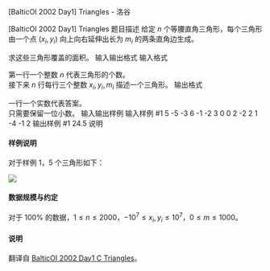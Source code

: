



[BalticOI 2002 Day1] Triangles - 洛谷














[BalticOI 2002 Day1] Triangles
题目描述
给定 $n$ 个等腰直角三角形，每个三角形由一个点 $(x_i,y_i)$ 向上向右延伸出长为 $m_i$ 的两条直角边生成。

求这些三角形覆盖的面积。
输入输出格式
输入格式

第一行一个整数 $n$ 代表三角形的个数。     
接下来 $n$ 行每行三个整数 $x_i,y_i,m_i$ 描述一个三角形。
输出格式

一行一个实数代表答案。    
只需要保留一位小数。
输入输出样例
输入样例 #1
5
-5 -3 6
-1 -2 3
0 0 2
-2 2 1
-4 -1 2 
输出样例 #1
24.5
说明
#### 样例说明

对于样例 $1$，$5$ 个三角形如下：

![](https://cdn.luogu.com.cn/upload/image_hosting/a49ow7cr.png)

#### 数据规模与约定

对于 $100\%$ 的数据，$1 \le n \le 2000$，$-10^7 \le x_i,y_i \le 10^7$，$0 \le m \le 1000$。

#### 说明

翻译自 [BalticOI 2002 Day1 C Triangles](https://boi.cses.fi/files/boi2002_day1.pdf)。






